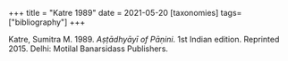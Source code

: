 +++
title = "Katre 1989"
date = 2021-05-20
[taxonomies]
tags=["bibliography"]
+++

Katre, Sumitra M. 1989. *Aṣṭādhyāyī of Pāṇini*. 1st Indian edition. Reprinted
2015. Delhi: Motilal Banarsidass Publishers.

<!-- more -->
